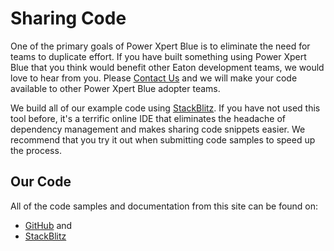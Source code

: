 # Sharing Code

One of the primary goals of Power Xpert Blue is to eliminate the need for teams to duplicate effort. If you have built something using Power Xpert Blue that you think would benefit other Eaton development teams, we would love to hear from you. Please <a href="mailto:pxblue@eaton.com">Contact Us</a> and we will make your code available to other Power Xpert Blue adopter teams.

We build all of our example code using [StackBlitz](http://www.stackblitz.com). If you have not used this tool before, it's a terrific online IDE that eliminates the headache of dependency management and makes sharing code snippets easier. We recommend that you try it out when submitting code samples to speed up the process.

## Our Code

All of the code samples and documentation from this site can be found on:
* [GitHub](https://github.com/pxblue) and
* [StackBlitz](https://stackblitz.com/@px-blue)